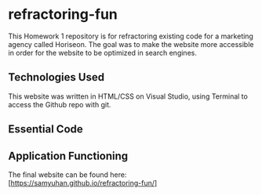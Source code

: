 # refractoring-fun
This Homework 1 repository is for refractoring existing code for a marketing agency called Horiseon. The goal was to make the website more accessible in order for the website to be optimized in search engines. 

## Technologies Used
This website was written in HTML/CSS on Visual Studio, using Terminal to access the Github repo with git.

## Essential Code

## Application Functioning

The final website can be found here: [https://samyuhan.github.io/refractoring-fun/]